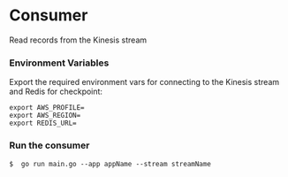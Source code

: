 # Consumer

Read records from the Kinesis stream

### Environment Variables

Export the required environment vars for connecting to the Kinesis stream and Redis for checkpoint:

```
export AWS_PROFILE=
export AWS_REGION=
export REDIS_URL=
```

### Run the consumer

    $  go run main.go --app appName --stream streamName
